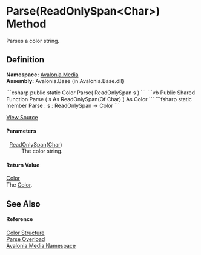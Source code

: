 # Parse(ReadOnlySpan&lt;Char&gt;) Method


Parses a color string.



## Definition
**Namespace:** <a href="N_Avalonia_Media">Avalonia.Media</a>  
**Assembly:** Avalonia.Base (in Avalonia.Base.dll)

<Tabs groupId="api-code-preview">
<TabItem value="csharp" label="C#">
```csharp
public static Color Parse(
	ReadOnlySpan<char> s
)
```
</TabItem>
<TabItem value="vb" label="VB">
```vb
Public Shared Function Parse ( 
	s As ReadOnlySpan(Of Char)
) As Color
```
</TabItem>
<TabItem value="fsharp" label="F#">
```fsharp
static member Parse : 
        s : ReadOnlySpan<char> -> Color 
```
</TabItem>
</Tabs>



<a href="https://github.com/AvaloniaUI/Avalonia/tree/master/src/Avalonia.Base/Media/Color.cs#L130" title="View the source code">View Source</a>



#### Parameters
<dl><dt>  <a href="https://learn.microsoft.com/dotnet/api/system.readonlyspan-1" target="_blank" rel="noopener noreferrer">ReadOnlySpan</a>(<a href="https://learn.microsoft.com/dotnet/api/system.char" target="_blank" rel="noopener noreferrer">Char</a>)</dt><dd>The color string.</dd></dl>

#### Return Value
<a href="T_Avalonia_Media_Color">Color</a>  
The <a href="T_Avalonia_Media_Color">Color</a>.

## See Also


#### Reference
<a href="T_Avalonia_Media_Color">Color Structure</a>  
<a href="Overload_Avalonia_Media_Color_Parse">Parse Overload</a>  
<a href="N_Avalonia_Media">Avalonia.Media Namespace</a>  

